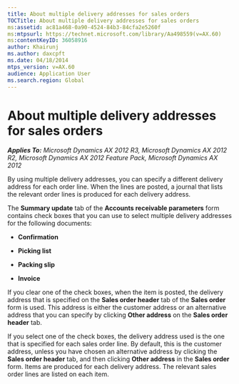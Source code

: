 ```yaml
---
title: About multiple delivery addresses for sales orders
TOCTitle: About multiple delivery addresses for sales orders
ms:assetid: ac81a468-0a90-4524-84b3-84cfa2e5260f
ms:mtpsurl: https://technet.microsoft.com/library/Aa498559(v=AX.60)
ms:contentKeyID: 36058916
author: Khairunj
ms.author: daxcpft
ms.date: 04/18/2014
mtps_version: v=AX.60
audience: Application User
ms.search.region: Global
---
```


# About multiple delivery addresses for sales orders 


_**Applies To:** Microsoft Dynamics AX 2012 R3, Microsoft Dynamics AX 2012 R2, Microsoft Dynamics AX 2012 Feature Pack, Microsoft Dynamics AX 2012_

By using multiple delivery addresses, you can specify a different delivery address for each order line. When the lines are posted, a journal that lists the relevant order lines is produced for each delivery address.

The **Summary update** tab of the **Accounts receivable parameters** form contains check boxes that you can use to select multiple delivery addresses for the following documents:

  - **Confirmation**

  - **Picking list**

  - **Packing slip**

  - **Invoice**

If you clear one of the check boxes, when the item is posted, the delivery address that is specified on the **Sales order header** tab of the **Sales order** form is used. This address is either the customer address or an alternative address that you can specify by clicking **Other address** on the **Sales order header** tab.

If you select one of the check boxes, the delivery address used is the one that is specified for each sales order line. By default, this is the customer address, unless you have chosen an alternative address by clicking the **Sales order header** tab, and then clicking **Other address** in the **Sales order** form. Items are produced for each delivery address. The relevant sales order lines are listed on each item.

  


